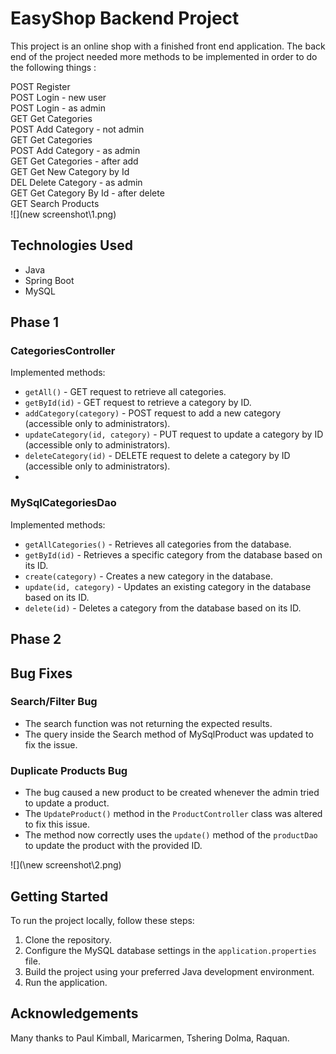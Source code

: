# EasyShop Backend Project
This project is an online shop with a finished front end application. The
back end of the project needed more methods to be implemented in order to do
the following things :

POST Register<br>
POST Login - new user<br>
POST Login - as admin<br>
GET Get Categories<br>
POST Add Category - not admin<br>
GET Get Categories<br>
POST Add Category - as admin<br>
GET Get Categories - after add<br>
GET Get New Category by Id<br>
DEL Delete Category - as admin<br>
GET Get Category By Id - after delete<br>
GET Search Products<br>
![](new screenshot\1.png)


## Technologies Used

- Java
- Spring Boot
- MySQL

## Phase 1

### CategoriesController

Implemented methods:

- `getAll()` - GET request to retrieve all categories.
- `getById(id)` - GET request to retrieve a category by ID.
- `addCategory(category)` - POST request to add a new category (accessible only to administrators).
- `updateCategory(id, category)` - PUT request to update a category by ID (accessible only to administrators).
- `deleteCategory(id)` - DELETE request to delete a category by ID (accessible only to administrators).
- 
### MySqlCategoriesDao

Implemented methods:

- `getAllCategories()` - Retrieves all categories from the database.
- `getById(id)` - Retrieves a specific category from the database based on its ID.
- `create(category)` - Creates a new category in the database.
- `update(id, category)` - Updates an existing category in the database based on its ID.
- `delete(id)` - Deletes a category from the database based on its ID.



## Phase 2
## Bug Fixes

### Search/Filter Bug

- The search function was not returning the expected results.
- The query inside the  Search method of MySqlProduct  was updated to fix the issue.

### Duplicate Products Bug

- The bug caused a new product to be created whenever the admin tried to update a product.
- The `UpdateProduct()` method in the `ProductController` class was altered to fix this issue.
- The method now correctly uses the `update()` method of the `productDao` to update the product with the provided ID.

![](\new screenshot\2.png)

## Getting Started

To run the project locally, follow these steps:

1. Clone the repository.
2. Configure the MySQL database settings in the `application.properties` file.
3. Build the project using your preferred Java development environment.
4. Run the application.

## Acknowledgements
Many thanks to Paul Kimball, Maricarmen, Tshering Dolma, Raquan.

